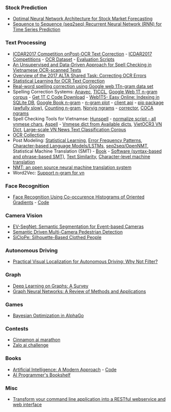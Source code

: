 ### Stock Prediction
- [Optimal Neural Network Architecture for Stock Market Forecasting](https://www.researchgate.net/profile/Sanjay_Singh7/publication/236164660_Optimal_Neural_Network_Architecture_for_Stock_Market_Forecasting/links/5516c0be0cf2f7d80a397964.pdf)
- [Sequence to Sequence (seq2seq) Recurrent Neural Network (RNN) for Time Series Prediction](https://github.com/guillaume-chevalier/seq2seq-signal-prediction)

### Text Processing
- [ICDAR2017 Competition onPost-OCR Text Correction](https://www.researchgate.net/publication/322780847_ICDAR2017_Competition_on_Post-OCR_Text_Correction) - [ICDAR2017 Competitions](http://u-pat.org/ICDAR2017/program_competitions.php) - [OCR Dataset](https://sites.google.com/view/icdar2017-postcorrectionocr/dataset) - [Evaluation Scripts](https://git.univ-lr.fr/gchiro01/icdar2017/tree/master)
- [An Unsupervised and Data-Driven Approach for Spell Checking in Vietnamese OCR-scanned Texts](http://www.aclweb.org/anthology/W12-0505)
- [Overview of the 2017 ALTA Shared Task: Correcting OCR Errors](http://aclweb.org/anthology/U17-1014)
- [Statistical Learning for OCR Text Correction](https://arxiv.org/pdf/1611.06950.pdf)
- [Real-word spelling correction using Google web 1Tn-gram data set](http://www.site.uottawa.ca/~diana/publications/ieee_nlpke_120)
- Spelling Correction Systems: [Anavec](https://github.com/proycon/anavec), [TICCL](https://github.com/martinreynaert/TICCL), [Google Web 1T n-gram corpus](https://catalog.ldc.upenn.edu/LDC2006T13) - [Get 1T C Code Download](http://get1t.sourceforge.net/) - [Web1T5-
Easy Online: Indexing in SQLite DB](http://www.stefan-evert.de/Software.html#Indexing_Google%27s_Web_1T_5-grams_database_with_Perl_and_SQLite), [Google Book n-gram](https://books.google.com/ngrams) - [n-gram plot](https://github.com/jonathanrjpereira/Ngram-Analytica) - [client api](https://gitlab.com/mtrenkmann/phrasefinder-client-python) - [pip package (awfully slow)](https://pypi.org/project/google-ngram-downloader/), [Counting n-gram](https://github.com/yohokuno/count-ngram), [Norvig ngrams](http://norvig.com/ngrams/) - [corrector](http://norvig.com/spell-correct.html), [COCA ngrams](https://www.ngrams.info/purchase.asp)
- Spell Checking Tools for Vietnamse: [Hunspell](https://github.com/1ec5/hunspell-vi) - [normalize script - all vnmese chars](https://github.com/1ec5/hunspell-vi/tree/master/tools), [Aspell](https://en.wikipedia.org/wiki/GNU_Aspell) - [Vnmese dict from Available dicts](http://aspell.net/), [VietOCR3 VN Dict](https://github.com/miendinh/VietnameseOCR), [Large-scale VN News Text Classification Corpus](https://github.com/duyvuleo/VNTC)
- [OCR Collection](https://github.com/kba/awesome-ocr)
- Post Modeling: [Statistical Learning](https://github.com/jie-mei/OCRrect), [Error Frequency Patterns](https://github.com/tung18tht/ICDAR-2017-Post-OCR-Correction), [Character-based Language Models/LSTMs](https://github.com/KBNLresearch/ochre), [seq2seq/OpenNMT](https://github.com/TurkuNLP/ocr-correction), Statistical Machine Translation (SMT) - [Book](http://www.statmt.org/book/) - [Software (syntax-based and phrase-based SMT)](http://www.statmt.org/), [Text Similarity](https://github.com/pritishyuvraj/SOC-PMI-Short-Text-Similarity-), [Character-level machine translation](https://github.com/clarinsi/csmtiser)
- [NMT: an open source neural machine translation system](http://opennmt.net/)
- Word2Vec: [Support n-gram for vn](https://github.com/cuongnguyen14/word2vecpython)

### Face Recognition
- [Face  Recognition  Using  Co-occurence  Histograms  of  Oriented Gradients](https://www.researchgate.net/publication/261466486_Face_recognition_using_Co-occurrence_Histograms_of_Oriented_Gradients) - [Code](https://sites.google.com/view/thanhtoando/software)

### Camera Vision
- [EV-SegNet: Semantic Segmentation for Event-based Cameras](https://arxiv.org/pdf/1811.12039v1.pdf)
- [Semantic Driven Multi-Camera Pedestrian Detection](https://deepai.org/publication/semantic-driven-multi-camera-pedestrian-detection)
- [SiCloPe: Silhouette-Based Clothed People](https://deepai.org/publication/siclope-silhouette-based-clothed-people)

### Autonomous Driving
- [Practical Visual Localization for Autonomous Driving: Why Not Filter?](https://arxiv.org/pdf/1811.08063v1.pdf)

### Graph
- [Deep Learning on Graphs: A Survey](https://deepai.org/publication/deep-learning-on-graphs-a-survey)
- [Graph Neural Networks: A Review of Methods and Applications](https://deepai.org/publication/graph-neural-networks-a-review-of-methods-and-applications)

### Games
- [Bayesian Optimization in AlphaGo](https://deepai.org/publication/bayesian-optimization-in-alphago)

### Contests
- [Cinnamon ai marathon](https://www.cinnamonailabs.com/cinnamon-ai-marathon)
- [Zalo ai challenge](https://challenge.zalo.ai/)

### Books
- [Artificial Intelligence: A Modern Approach](http://aima.cs.berkeley.edu/index.html) - [Code](https://github.com/aimacode)
- [AI Programmer's Bookshelf](http://alumni.media.mit.edu/~jorkin/aibooks.html)

### Misc
- [Transform your command line application into a RESTful webservice and web interface](http://proycon.github.io/clam/)
